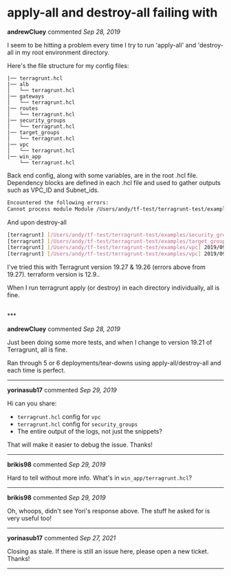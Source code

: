 # apply-all and destroy-all failing with 

**andrewCluey** commented *Sep 28, 2019*

I seem to be hitting a problem every time I try to run 'apply-all' and 'destroy-all in my root environment directory. 

Here's the file structure for my config files:
```
|── terragrunt.hcl
|── alb
│   └── terragrunt.hcl
|── gateways
│   └── terragrunt.hcl
|── routes
│   └── terragrunt.hcl
|── security_groups
│   └── terragrunt.hcl
|── target_groups
│   └── terragrunt.hcl
|── vpc
│   └── terragrunt.hcl
|── win_app
    └── terragrunt.hcl
```
Back end config, along with some variables, are in the root .hcl file. Dependency blocks are defined in each .hcl file and used to gather outputs such as VPC_ID and Subnet_ids.

```bash
Encountered the following errors:
Cannot process module Module /Users/andy/tf-test/terragrunt-test/examples/win_app (excluded: false, dependencies: [/Users/andy/tf-test/terragrunt-test/examples/vpc, /Users/andy/tf-test/terragrunt-test/examples/security_groups, /Users/andy/tf-test/terragrunt-test/examples/gateways, /Users/andy/tf-test/terragrunt-test/examples/routes, /Users/andy/tf-test/terragrunt-test/examples/alb, /Users/andy/tf-test/terragrunt-test/examples/target_groups]) because one of its dependencies, Module /Users/andy/tf-test/terragrunt-test/examples/gateways (excluded: false, dependencies: [/Users/andy/tf-test/terragrunt-test/examples/vpc]), finished with an error: open /Users/andy/tf-test/terragrunt-test/examples/vpc/.terragrunt-cache/Ba~bRpuI/lBOnpN~OWQ/vpc/main.tf: no such file or directory
```
And upon destroy-all
```bash
[terragrunt] [/Users/andy/tf-test/terragrunt-test/examples/security_groups] 2019/09/28 19:51:04 Module /Users/andy/tf-test/terragrunt-test/examples/security_groups has finished with an error: Did not find any Terraform files (*.tf) in /Users/andy/tf-test/terragrunt-test/examples/vpc/.terragrunt-cache//Ba~bRpuI/lBOnpN~OWQ/vpc
[terragrunt] [/Users/andy/tf-test/terragrunt-test/examples/target_groups] 2019/09/28 19:51:04 Module /Users/andy/tf-test/terragrunt-test/examples/target_groups has finished with an error: Did not find any Terraform files (*.tf) in /Users/andy/tf-test/terragrunt-test/examples/vpc/.terragrunt-cache/Ba~bRpuI/lBOnpN~OWQ/vpc
[terragrunt] [/Users/andy/tf-test/terragrunt-test/examples/vpc] 2019/09/28 19:51:04 Dependency /Users/andy/tf-test/terragrunt-test/examples/security_groups of module /Users/andy/tf-test/terragrunt-test/examples/vpc just finished with an error. Module /Users/andy/tf-test/terragrunt-test/examples/vpc will have to return an error too.
[terragrunt] [/Users/andy/tf-test/terragrunt-test/examples/vpc] 2019/09/28 19:51:04 Module /Users/andy/tf-test/terragrunt-test/examples/vpc has finished with an error: Cannot process module Module /Users/andy/tf-test/terragrunt-test/examples/vpc (excluded: false, dependencies: []) because one of its dependencies, Module /Users/andy/tf-test/terragrunt-test/examples/security_groups (excluded: false, dependencies: [/Users/andy/tf-test/terragrunt-test/examples/vpc]), finished with an error: Did not find any Terraform files (*.tf) in /Users/andy/tf-test/terragrunt-test/examples/vpc/.terragrunt-cache/Ba~bRpuI/lBOnpN~OWQ/vpc
```

I've tried this with Terragrunt version 19.27 & 19.26 (errors above from 19.27). terraform version is 12.9..

When I run terragrunt apply (or destroy) in each directory individually, all is fine.

<br />
***


**andrewCluey** commented *Sep 28, 2019*

Just been doing some more tests, and when I change to version 19.21 of Terragrunt, all is fine.

Ran through 5 or 6 deployments/tear-downs using apply-all/destroy-all and each time is perfect.
***

**yorinasub17** commented *Sep 29, 2019*

Hi can you share:

- `terragrunt.hcl` config for `vpc`
- `terragrunt.hcl` config for `security_groups`
- The entire output of the logs, not just the snippets?

That will make it easier to debug the issue. Thanks! 
***

**brikis98** commented *Sep 29, 2019*

Hard to tell without more info. What's in `win_app/terragrunt.hcl`?
***

**brikis98** commented *Sep 29, 2019*

Oh, whoops, didn't see Yori's response above. The stuff he asked for is very useful too!
***

**yorinasub17** commented *Sep 27, 2021*

Closing as stale. If there is still an issue here, please open a new ticket. Thanks!
***

